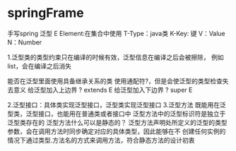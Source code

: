 # springFrame
手写spring
泛型 E Element:在集合中使用 T-Type：java类 K-Key: 键 V：Value N：Number

1.泛型类的类型约束只在编译的时候有效，泛型信息在编译之后会被擦除，
例如list<Stirng>，<string>会在编译之后消失

  能否在泛型里面使用具备继承关系的类
    使用通配符?，但是会使泛型的类型检查失去意义
    给泛型加入上边界 ? extends E
    给泛型加入下边界 ? super E

2.泛型接口：具体类实现泛型接口，泛型类实现泛型接口
3.泛型方法
    既能用在泛型类，泛型接口，也能用在普通类或者接口中
    泛型方法中的泛型标识符是独立于泛型类存在的
    泛型方法什么可以是静态的？
        泛型方法声明处所定义的泛型的类型参数，会在调用方法时同步确定对应的具体类型，因此能够在不
        创建任何实例的情况下通过类型.方法名的方式来调用方法，符合静态方法的设计初衷